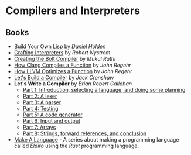# Compilers and Interpreters

## Books



* [Build Your Own Lisp](https://buildyourownlisp.com) by _Daniel Holden_
* [Crafting Interpreters](http://craftinginterpreters.com) by _Robert Nystrom_
* [Creating the Bolt Compiler](https://mukulrathi.co.uk/create-your-own-programming-language/intro-to-compiler) by _Mukul Rathi_
* [How Clang Compiles a Function](https://blog.regehr.org/archives/1605) by _John Regehr_
* [How LLVM Optimizes a Function](https://blog.regehr.org/archives/1603) by _John Regehr_
* [Let's Build a Compiler](https://xmonader.github.io/letsbuildacompiler-pretty) by _Jack Crenshaw_
* **Let's Write a Compiler** by _Brian Robert Callahan_
  * [Part 1: Introduction, selecting a language, and doing some planning](https://briancallahan.net/blog/20210814.html)
  * [Part 2: A lexer](https://briancallahan.net/blog/20210815.html)
  * [Part 3: A parser](https://briancallahan.net/blog/20210816.html)
  * [Part 4: Testing](https://briancallahan.net/blog/20210817.html)
  * [Part 5: A code generator](https://briancallahan.net/blog/20210818.html)
  * [Part 6: Input and output](https://briancallahan.net/blog/20210819.html)
  * [Part 7: Arrays](https://briancallahan.net/blog/20210822.html)
  * [Part 8: Strings, forward references, and conclusion](https://briancallahan.net/blog/20210826.html)
* [Make A Language](https://arzg.github.io/lang) - A series about making a programming language called _Eldiro_ using the _Rust_ programming language.

